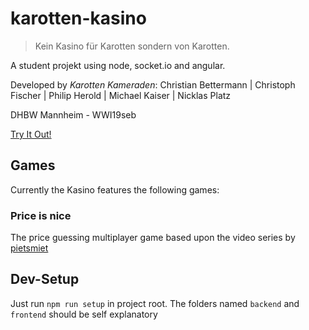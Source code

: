 # karotten-kasino

> Kein Kasino für Karotten sondern von Karotten.

A student projekt using node, socket.io and angular.

Developed by *Karotten Kameraden*: Christian Bettermann | Christoph Fischer | Philip Herold | Michael Kaiser | Nicklas Platz

DHBW Mannheim - WWI19seb

[Try It Out!](http://karottenkasino-env.eba-rvubzfqc.eu-central-1.elasticbeanstalk.com/)

## Games
Currently the Kasino features the following games:

### Price is nice
The price guessing multiplayer game based upon the video series by [pietsmiet](https://www.youtube.com/playlist?list=PL5JK9SjdCJp-lOboI8iBv81KH52QVWUVV)

## Dev-Setup
Just run `npm run setup` in project root.
The folders named `backend` and `frontend` should be self explanatory
